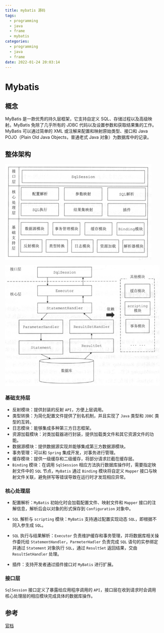 ```yaml
---
title: mybatis 源码
tags:
  - programming
  - java
  - frame
  - mybatis
categories:
  - programming
  - java
  - frame
date: 2022-01-24 20:03:14
---
```


# Mybatis

## 概念

MyBatis 是一款优秀的持久层框架，它支持自定义 SQL、存储过程以及高级映射。MyBatis 免除了几乎所有的 JDBC 代码以及设置参数和获取结果集的工作。MyBatis 可以通过简单的 XML 或注解来配置和映射原始类型、接口和 Java POJO（Plain Old Java Objects，普通老式 Java 对象）为数据库中的记录。

## 整体架构

![MyBatis整体架构](mybatis/MyBatis整体架构.png)



![MyBatis SQL 执行过程](mybatis/MyBatis执行过程-16430281138273.png)

### 基础支持层

- 反射模块：提供封装的反射 `API`，方便上层调用。
- 类型转换：为简化配置文件提供了别名机制，并且实现了 `Java` 类型和 `JDBC` 类型的互转。
- 日志模块：能够集成多种第三方日志框架。
- 资源加载模块：对类加载器进行封装，提供加载类文件和其它资源文件的功能。
- 数据源模块：提供数据源实现并能够集成第三方数据源模块。
- 事务管理：可以和 `Spring` 集成开发，对事务进行管理。
- 缓存模块：提供一级缓存和二级缓存，将部分请求拦截在缓存层。
- `Binding` 模块：在调用 `SqlSession` 相应方法执行数据库操作时，需要指定映射文件中的 `SQL` 节点，`MyBatis` 通过 `Binding` 模块将自定义 `Mapper` 接口与映射文件关联，避免拼写等错误导致在运行时才发现相应异常。

### 核心处理层

- 配置解析：`MyBatis` 初始化时会加载配置文件、映射文件和 `Mapper` 接口的注解信息，解析后会以对象的形式保存到 `Configuration` 对象中。
- `SQL` 解析与 `scripting` 模块：`MyBatis` 支持通过配置实现动态 `SQL`，即根据不同入参生成 `SQL`。
- `SQL` 执行与结果解析：`Executor` 负责维护缓存和事务管理，并将数据库相关操作委托给 `StatementHandler`，`ParmeterHadler` 负责完成 `SQL` 语句的实参绑定并通过 `Statement` 对象执行 `SQL`，通过 `ResultSet` 返回结果，交由 `ResultSetHandler` 处理。



- 插件：支持开发者通过插件接口对 `MyBatis` 进行扩展。

### 接口层

`SqlSession` 接口定义了暴露给应用程序调用的 `API`，接口层在收到请求时会调用核心处理层的相应模块完成具体的数据库操作。



## 参考

[官档](https://mybatis.org/mybatis-3/zh/getting-started.html)

